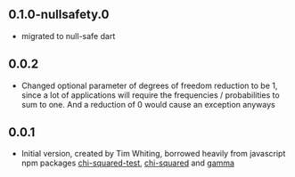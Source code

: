## 0.1.0-nullsafety.0

- migrated to null-safe dart

## 0.0.2

- Changed optional parameter of degrees of freedom reduction to be 1, since a lot of applications will require the frequencies / probabilities to sum to one. And a reduction of 0 would cause an exception anyways
  
## 0.0.1

- Initial version, created by Tim Whiting, borrowed heavily from javascript npm packages [chi-squared-test](https://www.npmjs.com/package/chi-squared-test), [chi-squared](https://www.npmjs.com/package/chi-squared) and [gamma](https://www.npmjs.com/package/gamma)
